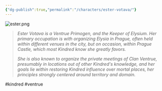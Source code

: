 ```yaml
---
{"dg-publish":true,"permalink":"/characters/ester-votava/"}
---
```


![ester.png](/img/user/Images/ester.png)

> *Ester Votava is a Ventrue Primogen, and the Keeper of Elysium. Her primary occupation is with organizing Elysia in Prague, often held within different venues in the city, but on occasion, within Prague Castle, which most Kindred know she greatly favors.*
> 
> *She is also known to organize the private meetings of Clan Ventrue, presumably in locations out of other Kindred's knowledge, and her goals lie within restoring Kindred influence over mortal places, her principles strongly centered around territory and domain.*

#kindred #ventrue 
